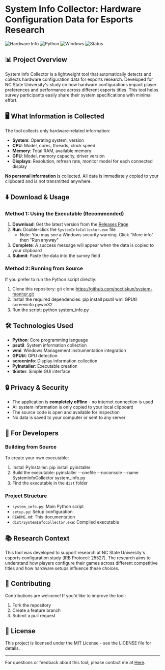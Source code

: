 # System Info Collector: Hardware Configuration Data for Esports Research

![Hardware Info](https://img.shields.io/badge/Hardware-Info-blue)
![Python](https://img.shields.io/badge/Python-3.8+-green)
![Windows](https://img.shields.io/badge/Platform-Windows-lightgrey)
![Status](https://img.shields.io/badge/Status-Active-success)

## 📊 Project Overview

System Info Collector is a lightweight tool that automatically detects and collects hardware configuration data for esports research. Developed for NC State University's study on how hardware configurations impact player preferences and performance across different esports titles. This tool helps survey participants easily share their system specifications with minimal effort.

## 🖥️ What Information is Collected

The tool collects only hardware-related information:

- **System**: Operating system, version
- **CPU**: Model, cores, threads, clock speed
- **Memory**: Total RAM, available memory
- **GPU**: Model, memory capacity, driver version
- **Displays**: Resolution, refresh rate, monitor model for each connected display

**No personal information** is collected. All data is immediately copied to your clipboard and is not transmitted anywhere.

## ⬇️ Download & Usage

### Method 1: Using the Executable (Recommended)

1. **Download**: Get the latest version from the [Releases Page](https://github.com/noctiskun/system-monitor/releases)
2. **Run**: Double-click the `SystemInfoCollector.exe` file
   - Note: You may see a Windows security warning. Click "More info" then "Run anyway"
3. **Complete**: A success message will appear when the data is copied to your clipboard
4. **Submit**: Paste the data into the survey field

### Method 2: Running from Source

If you prefer to run the Python script directly:

1. Clone this repository:
   git clone https://github.com/noctiskun/system-monitor.git
2. Install the required dependencies:
   pip install psutil wmi GPUtil screeninfo pywin32
3. Run the script:
   python system_info.py

## 🛠️ Technologies Used

- **Python**: Core programming language
- **psutil**: System information collection
- **wmi**: Windows Management Instrumentation integration
- **GPUtil**: GPU detection
- **screeninfo**: Display information collection
- **PyInstaller**: Executable creation
- **tkinter**: Simple GUI interface

## 🔒 Privacy & Security

- The application is **completely offline** - no internet connection is used
- All system information is only copied to your local clipboard
- The source code is open and available for inspection
- No data is saved to your computer or sent to any server

## 🧰 For Developers

### Building from Source

To create your own executable:

1. Install PyInstaller:
   pip install pyinstaller
2. Build the executable:
   pyinstaller --onefile --noconsole --name SystemInfoCollector system_info.py
3. Find the executable in the `dist` folder

### Project Structure

- `system_info.py`: Main Python script
- `setup.py`: Setup configuration
- `README.md`: This documentation
- `dist/SystemInfoCollector.exe`: Compiled executable

## 📚 Research Context

This tool was developed to support research at NC State University's esports configuration study (IRB Protocol: 25527). The research aims to understand how players configure their games across different competitive titles and how hardware setups influence these choices.

## 🤝 Contributing

Contributions are welcome! If you'd like to improve the tool:

1. Fork the repository
2. Create a feature branch
3. Submit a pull request

## 📝 License

This project is licensed under the MIT License - see the LICENSE file for details.

---

For questions or feedback about this tool, please contact me at [Here](ashrajpurohit@gmil.com).
